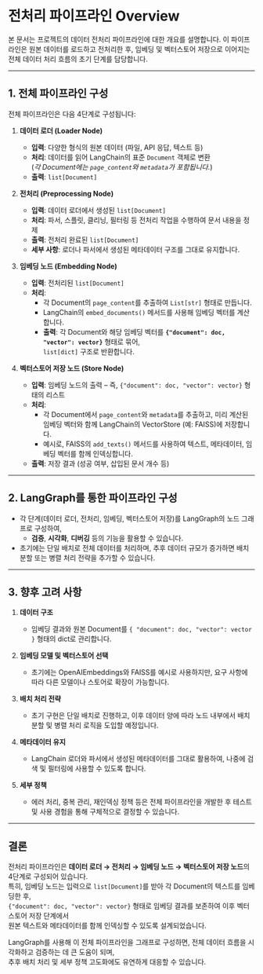 # 전처리 파이프라인 Overview

본 문서는 프로젝트의 데이터 전처리 파이프라인에 대한 개요를 설명합니다. 이 파이프라인은 원본 데이터를 로드하고 전처리한 후, 임베딩 및 벡터스토어 저장으로 이어지는 전체 데이터 처리 흐름의 초기 단계를 담당합니다.

---

## 1. 전체 파이프라인 구성

전체 파이프라인은 다음 4단계로 구성됩니다:

1. **데이터 로더 (Loader Node)**
   - **입력**: 다양한 형식의 원본 데이터 (파일, API 응답, 텍스트 등)
   - **처리**: 데이터를 읽어 LangChain의 표준 `Document` 객체로 변환  
     (_각 Document에는 `page_content`와 `metadata`가 포함됩니다._)
   - **출력**: `list[Document]`

2. **전처리 (Preprocessing Node)**
   - **입력**: 데이터 로더에서 생성된 `list[Document]`
   - **처리**: 파서, 스플릿, 클리닝, 필터링 등 전처리 작업을 수행하여 문서 내용을 정제
   - **출력**: 전처리 완료된 `list[Document]`
   - **세부 사항**: 로더나 파서에서 생성된 메타데이터 구조를 그대로 유지합니다.

3. **임베딩 노드 (Embedding Node)**
   - **입력**: 전처리된 `list[Document]`
   - **처리**:
     - 각 Document의 `page_content`를 추출하여 `List[str]` 형태로 만듭니다.
     - LangChain의 `embed_documents()` 메서드를 사용해 임베딩 벡터를 계산합니다.
     - **출력**: 각 Document와 해당 임베딩 벡터를 **`{"document": doc, "vector": vector}`** 형태로 묶어,  
       `list[dict]` 구조로 반환합니다.

4. **벡터스토어 저장 노드 (Store Node)**
   - **입력**: 임베딩 노드의 출력 – 즉, `{"document": doc, "vector": vector}` 형태의 리스트
   - **처리**:
     - 각 Document에서 `page_content`와 `metadata`를 추출하고, 미리 계산된 임베딩 벡터와 함께 LangChain의 VectorStore (예: FAISS)에 저장합니다.
     - 예시로, FAISS의 `add_texts()` 메서드를 사용하여 텍스트, 메타데이터, 임베딩 벡터를 함께 인덱싱합니다.
   - **출력**: 저장 결과 (성공 여부, 삽입된 문서 개수 등)

---

## 2. LangGraph를 통한 파이프라인 구성

- 각 단계(데이터 로더, 전처리, 임베딩, 벡터스토어 저장)를 LangGraph의 노드 그래프로 구성하여, 
  - **검증**, **시각화**, **디버깅** 등의 기능을 활용할 수 있습니다.
- 초기에는 단일 배치로 전체 데이터를 처리하며, 추후 데이터 규모가 증가하면 배치 분할 또는 병렬 처리 전략을 추가할 수 있습니다.

---

## 3. 향후 고려 사항

1. **데이터 구조**  
   - 임베딩 결과와 원본 Document를 `{ "document": doc, "vector": vector }` 형태의 dict로 관리합니다.

2. **임베딩 모델 및 벡터스토어 선택**  
   - 초기에는 OpenAIEmbeddings와 FAISS를 예시로 사용하지만, 요구 사항에 따라 다른 모델이나 스토어로 확장이 가능합니다.

3. **배치 처리 전략**  
   - 초기 구현은 단일 배치로 진행하고, 이후 데이터 양에 따라 노드 내부에서 배치 분할 및 병렬 처리 로직을 도입할 예정입니다.

4. **메타데이터 유지**  
   - LangChain 로더와 파서에서 생성된 메타데이터를 그대로 활용하여, 나중에 검색 및 필터링에 사용할 수 있도록 합니다.

5. **세부 정책**  
   - 에러 처리, 중복 관리, 재인덱싱 정책 등은 전체 파이프라인을 개발한 후 테스트 및 사용 경험을 통해 구체적으로 결정할 수 있습니다.

---

## 결론

전처리 파이프라인은 **데이터 로더 → 전처리 → 임베딩 노드 → 벡터스토어 저장 노드**의 4단계로 구성되어 있습니다.  
특히, 임베딩 노드는 입력으로 `list[Document]`를 받아 각 Document의 텍스트를 임베딩한 후,  
`{"document": doc, "vector": vector}` 형태로 임베딩 결과를 보존하여 이후 벡터스토어 저장 단계에서  
원본 텍스트와 메타데이터를 함께 인덱싱할 수 있도록 설계되었습니다.

LangGraph를 사용해 이 전체 파이프라인을 그래프로 구성하면, 전체 데이터 흐름을 시각화하고 검증하는 데 큰 도움이 되며,  
추후 배치 처리 및 세부 정책 고도화에도 유연하게 대응할 수 있습니다.

